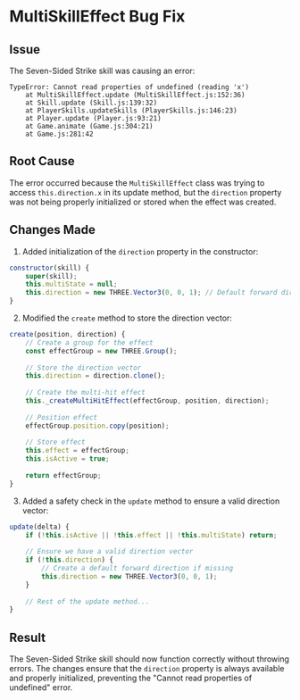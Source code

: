 # MultiSkillEffect Bug Fix

## Issue
The Seven-Sided Strike skill was causing an error:
```
TypeError: Cannot read properties of undefined (reading 'x')
    at MultiSkillEffect.update (MultiSkillEffect.js:152:36)
    at Skill.update (Skill.js:139:32)
    at PlayerSkills.updateSkills (PlayerSkills.js:146:23)
    at Player.update (Player.js:93:21)
    at Game.animate (Game.js:304:21)
    at Game.js:281:42
```

## Root Cause
The error occurred because the `MultiSkillEffect` class was trying to access `this.direction.x` in its update method, but the `direction` property was not being properly initialized or stored when the effect was created.

## Changes Made

1. Added initialization of the `direction` property in the constructor:
```javascript
constructor(skill) {
    super(skill);
    this.multiState = null;
    this.direction = new THREE.Vector3(0, 0, 1); // Default forward direction
}
```

2. Modified the `create` method to store the direction vector:
```javascript
create(position, direction) {
    // Create a group for the effect
    const effectGroup = new THREE.Group();
    
    // Store the direction vector
    this.direction = direction.clone();
    
    // Create the multi-hit effect
    this._createMultiHitEffect(effectGroup, position, direction);
    
    // Position effect
    effectGroup.position.copy(position);
    
    // Store effect
    this.effect = effectGroup;
    this.isActive = true;
    
    return effectGroup;
}
```

3. Added a safety check in the `update` method to ensure a valid direction vector:
```javascript
update(delta) {
    if (!this.isActive || !this.effect || !this.multiState) return;
    
    // Ensure we have a valid direction vector
    if (!this.direction) {
        // Create a default forward direction if missing
        this.direction = new THREE.Vector3(0, 0, 1);
    }
    
    // Rest of the update method...
}
```

## Result
The Seven-Sided Strike skill should now function correctly without throwing errors. The changes ensure that the `direction` property is always available and properly initialized, preventing the "Cannot read properties of undefined" error.